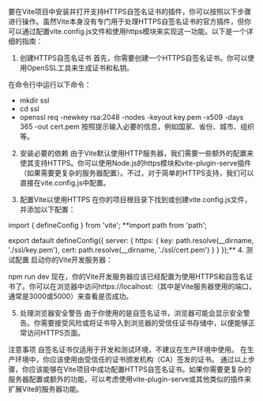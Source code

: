 要在Vite项目中安装并打开支持HTTPS自签名证书的插件，你可以按照以下步骤进行操作。虽然Vite本身没有专门用于处理HTTPS自签名证书的官方插件，但你可以通过配置vite.config.js文件和使用https模块来实现这一功能。以下是一个详细的指南：

1. 创建HTTPS自签名证书
首先，你需要创建一个HTTPS自签名证书。你可以使用OpenSSL工具来生成证书和私钥。

在命令行中运行以下命令：

 - mkdir ssl
- cd ssl
- openssl req -newkey rsa:2048 -nodes -keyout key.pem -x509 -days 365 -out cert.pem
按照提示输入必要的信息，例如国家、省份、城市、组织等。

2. 安装必要的依赖
由于Vite默认使用HTTP服务器，我们需要一些额外的配置来使其支持HTTPS。你可以使用Node.js的https模块和vite-plugin-serve插件（如果需要更复杂的服务器配置）。不过，对于简单的HTTPS支持，我们可以直接在vite.config.js中配置。

3. 配置Vite以使用HTTPS
在你的项目根目录下找到或创建vite.config.js文件，并添加以下配置：

import { defineConfig } from 'vite';
**import path from 'path';

export default defineConfig({
  server: {
    https: {
      key: path.resolve(__dirname, './ssl/key.pem'),
      cert: path.resolve(__dirname, './ssl/cert.pem')
    }
  }
});**
4. 测试配置
启动你的Vite开发服务器：

npm run dev
现在，你的Vite开发服务器应该已经配置为使用HTTPS和自签名证书了。你可以在浏览器中访问https://localhost:<port>（其中<port>是Vite服务器使用的端口，通常是3000或5000）来查看是否成功。

5. 处理浏览器安全警告
由于你使用的是自签名证书，浏览器可能会显示安全警告。你需要接受风险或将证书导入到浏览器的受信任证书存储中，以便能够正常访问HTTPS页面。

注意事项
自签名证书仅适用于开发和测试环境，不建议在生产环境中使用。
在生产环境中，你应该使用由受信任的证书颁发机构（CA）签发的证书。
通过以上步骤，你应该能够在Vite项目中成功配置HTTPS自签名证书。如果你需要更复杂的服务器配置或额外的功能，可以考虑使用vite-plugin-serve或其他类似的插件来扩展Vite的服务器功能。





